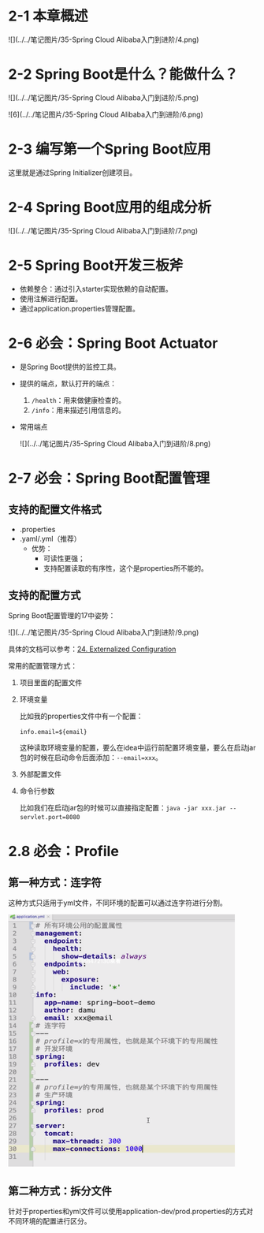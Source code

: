 # 2-1 本章概述

![](../../笔记图片/35-Spring Cloud Alibaba入门到进阶/4.png)

# 2-2 Spring Boot是什么？能做什么？

![](../../笔记图片/35-Spring Cloud Alibaba入门到进阶/5.png)

![6](../../笔记图片/35-Spring Cloud Alibaba入门到进阶/6.png)

 # 2-3 编写第一个Spring Boot应用

这里就是通过Spring Initializer创建项目。

# 2-4 Spring Boot应用的组成分析

![](../../笔记图片/35-Spring Cloud Alibaba入门到进阶/7.png)

# 2-5 Spring Boot开发三板斧

* 依赖整合：通过引入starter实现依赖的自动配置。
* 使用注解进行配置。
* 通过application.properties管理配置。

# 2-6 必会：Spring Boot Actuator

* 是Spring Boot提供的监控工具。

* 提供的端点，默认打开的端点：

    1. `/health`：用来做健康检查的。
    2. `/info`：用来描述引用信息的。

* 常用端点

    ![](../../笔记图片/35-Spring Cloud Alibaba入门到进阶/8.png)

# 2-7 必会：Spring Boot配置管理

## 支持的配置文件格式

* .properties
* .yaml/.yml（推荐）
    * 优势：
        * 可读性更强；
        * 支持配置读取的有序性，这个是properties所不能的。

## 支持的配置方式

Spring Boot配置管理的17中姿势：

![](../../笔记图片/35-Spring Cloud Alibaba入门到进阶/9.png)

具体的文档可以参考：[24. Externalized Configuration](https://docs.spring.io/spring-boot/docs/1.3.9.BUILD-SNAPSHOT/reference/html/boot-features-external-config.html)

常用的配置管理方式：

1. 项目里面的配置文件

2. 环境变量

    比如我的properties文件中有一个配置：

    ```properties
    info.email=${email}
    ```

    这种读取环境变量的配置，要么在idea中运行前配置环境变量，要么在启动jar包的时候在启动命令后面添加：`--email=xxx`。

3. 外部配置文件

4. 命令行参数

    比如我们在启动jar包的时候可以直接指定配置：`java -jar xxx.jar --servlet.port=8080`

# 2.8 必会：Profile

## 第一种方式：连字符

这种方式只适用于yml文件，不同环境的配置可以通过连字符进行分割。

<img src="../../笔记图片/35-Spring Cloud Alibaba入门到进阶/10.png" style="zoom:50%;" />

## 第二种方式：拆分文件

针对于properties和yml文件可以使用application-dev/prod.properties的方式对不同环境的配置进行区分。
